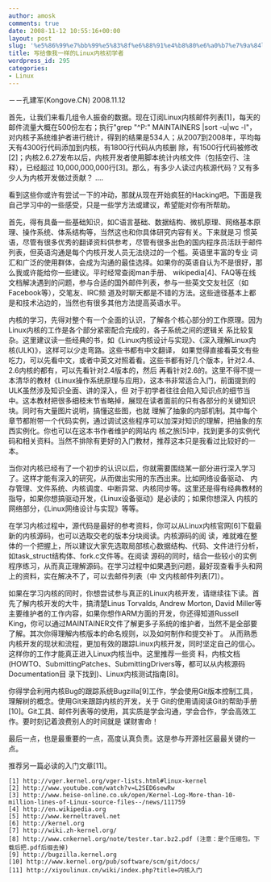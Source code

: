 ```yaml
---
author: amosk
comments: true
date: 2008-11-12 10:55:16+00:00
layout: post
slug: '%e5%86%99%e7%bb%99%e5%83%8f%e6%88%91%e4%b8%80%e6%a0%b7%e7%9a%84linux%e5%86%85%e6%a0%b8%e5%88%9d%e5%ad%a6%e8%80%85'
title: 写给像我一样的Linux内核初学者
wordpress_id: 295
categories:
- Linux
---
```


－－孔建军(Kongove.CN)
2008.11.12


首先，让我们来看几组令人振奋的数据。现在订阅Linux内核邮件列表[1]，每天的邮件流量大概在500份左右；执行"grep "^P:" MAINTAINERS |sort -u|wc -l"，对内核子系统维护者进行统计，得到的结果是534人；从2007到2008年，平均每天有4300行代码添加到内核，有1800行代码从内核删 除，有1500行代码被修改[2]；内核2.6.27发布以后，内核开发者使用脚本统计内核文件（包括空行、注释），已经超过 10,000,000,000行[3]。那么，有多少人读过内核源代码？又有多少人为内核开发做过贡献？ ....

看到这些你或许有尝试一下的冲动，那就从现在开始疯狂的Hacking吧。下面是我自己学习中的一些感受，只是一些学方法或建议，希望能对你有所帮助。

首先，得有具备一些基础知识，如C语言基础、数据结构、微机原理、网络基本原理、操作系统、体系结构等，当然这也和你具体研究内容有关。下来就是习 惯英语，尽管有很多优秀的翻译资料供参考，尽管有很多出色的国内程序员活跃于邮件列表，但英语沟通是每个内核开发人员无法绕过的一个槛。英语里丰富的专业 词汇和广泛的使用群体，会成为沟通的最佳选择。如果你的英语自认为不是很好，那么我或许能给你一些建议。平时经常查阅man手册、 wikipedia[4]、FAQ等在线文档解决遇到的问题，参与合适的国外邮件列表，参与一些英文交友社区（如Facebook等），交笔友、IRC频 道及时聊天都是不错的方法。这些途径基本上都是和技术沾边的，当然也有很多其他方法提高英语水平。

内核的学习，先得对整个有一个全面的认识，了解各个核心部分的工作原理。因为Linux内核的工作是各个部分紧密配合完成的，各子系统之间的逻辑关 系比较复杂。这里建议读一些经典的书，如《Linux内核设计与实现》、《深入理解Linux内核(ULK)》，这样可以少走弯路。这些书都有中文翻译， 如果觉得直接看英文有些吃力，可以先看中文，或者中英文对照着看。这些书都有好几个版本，针对2.4、2.6内核的都有，可以先看针对2.4版本的，然后 再看针对2.6的。这里不得不提一本清华的教材《Linux操作系统原理与应用》，这本书非常适合入门，前面提到的ULK虽然涉及知识全面、讲的深入，但 对于初学者往往会陷入知识点的细节当中。这本教材把很多细枝末节省略掉，展现在读者面前的只有各部分的关键知识块。同时有大量图片说明，搞懂这些图，也就 理解了抽象的内部机制。其中每个章节都附带一个代码实例，通过调试这些程序可以加深对知识的理解，把抽象的东西实例化。你也可以在这本书作者维护的网站内 核之旅[5]中，找到更多的实例代码和相关资料。当然不排除有更好的入门教材，推荐这本只是我看过比较好的一本。

当你对内核已经有了一个初步的认识以后，你就需要围绕某一部分进行深入学习了。这样才能有深入的研究，从而做出实用的东西出来。比如网络设备驱动、 内存管理、文件系统、内核调度、中断异常、内核同步等。这里还是得有经典教材的指导，如果你想搞驱动开发，《Linux设备驱动》是必读的；如果你想深入 内核的网络部分，《Linux网络设计与实现》等等。

在学习内核过程中，源代码是最好的参考资料，你可以从Linux内核官网[6]下载最新的内核源码，也可以选取交老的版本分块阅读。内核源码的阅 读，难就难在整体的一个把握上，所以建议大家先选取局部核心数据结构、代码、文件进行分析，如task_struct结构体、fork.c文件等。在阅读 源码的同时，结合一些较小的实例程序练习，从而真正理解源码。在学习过程中如果遇到问题，最好现查看手头和网上的资料，实在解决不了，可以去邮件列表（中 文内核邮件列表[7]）。

如果在学习内核的同时，你想尝试参与真正的Linux内核开发，请继续往下读。首先了解内核开发的大牛，搞清楚Linus Torvalds, Andrew Morton, David Miller等主要维护者的工作内容，如果你想作ARM方面的开发，你还得知道Russell King，你可以通过MAINTAINER文件了解更多子系统的维护者，当然不是全部要了解。其次你得理解内核版本的命名规则，以及如何制作和提交补丁。 从而熟悉内核开发的现状和流程，更加有效的跟踪Linux内核开发，同时坚定自己的信心。这样你的工作才能真正进入Linux内核当中。这里推荐一些资 料，内核文档(HOWTO、SubmittingPatches、SubmittingDrivers等，都可以从内核源码Documentation目 录下找到)、Linux内核测试指南[8]。

你得学会利用内核Bug的跟踪系统Bugzilla[9]工作，学会使用Git版本控制工具，理解树的概念。使用Git来跟踪内核的开发，关于 Git的使用请阅读Git的帮助手册[10]。Git工具、邮件列表等的使用，其实质是学会沟通，学会合作，学会高效工作。要时刻记着浪费别人的时间就是 谋财害命！

最后一点，也是最重要的一点，高度认真负责。这是参与开源社区最最关键的一点。

推荐另一篇必读的入门文章[11]。

    
    [1] http://vger.kernel.org/vger-lists.html#linux-kernel
    [2] http://www.youtube.com/watch?v=L2SED6sewRw
    [3] http://www.heise-online.co.uk/open/Kernel-Log-More-than-10-million-lines-of-Linux-source-files--/news/111759
    [4] http://en.wikipedia.org
    [5] http://www.kerneltravel.net
    [6] http://kernel.org
    [7] http://wiki.zh-kernel.org/
    [8] http://www.cnkernel.org/note/tester.tar.bz2.pdf (注意：是个压缩包，下载后把.pdf后缀去掉)
    [9] http://bugzilla.kernel.org
    [10] http://www.kernel.org/pub/software/scm/git/docs/
    [11] http://xiyoulinux.cn/wiki/index.php?title=内核入门
